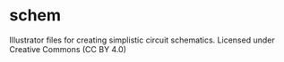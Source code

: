 # schem
Illustrator files for creating simplistic circuit schematics. Licensed under Creative Commons (CC BY 4.0)
